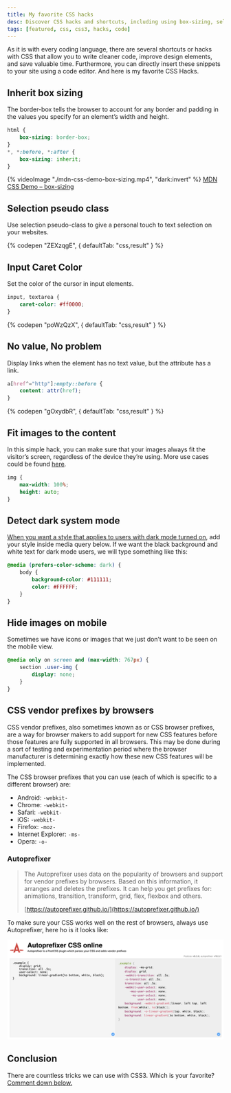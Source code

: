 ```yaml
---
title: My favorite CSS hacks
desc: Discover CSS hacks and shortcuts, including using box-sizing, selection pseudo-class, caret color for input elements, displaying links when an element has no text value, fitting images to content, detecting dark system mode, hiding images on mobile, using CSS vendor prefixes for different browsers, and utilizing Autoprefixer. Learn these tips and improve your CSS coding skills.
tags: [featured, css, css3, hacks, code]
---
```


As it is with every coding language, there are several shortcuts or hacks with CSS that allow you to write cleaner code, improve design elements, and save valuable time. Furthermore, you can directly insert these snippets to your site using a code editor. And here is my favorite CSS Hacks.

## Inherit box sizing

The border-box tells the browser to account for any border and padding in the values you specify for an element’s width and height.

```css
html {
	box-sizing: border-box;
}
*, *:before, *:after {
	box-sizing: inherit;
}
```

{% videoImage "./mdn-css-demo-box-sizing.mp4", "dark:invert" %}
<a href="https://developer.mozilla.org/en-US/docs/Web/CSS/box-sizing" rel="noreferrer noopener nofollow">MDN CSS Demo – box-sizing</a>

## Selection pseudo class

Use selection pseudo-class to give a personal touch to text selection on your websites.

{% codepen "ZEXzqgE", { defaultTab: "css,result" } %}

## Input Caret Color

Set the color of the cursor in input elements.

```css
input, textarea {
	caret-color: #ff0000;
}
```

{% codepen "poWzQzX", { defaultTab: "css,result" }  %}

## No value, No problem

Display links when the element has no text value, but the attribute has a link.

```css
a[href^="http"]:empty::before {
    content: attr(href);
}
```

{% codepen "gOxydbR", { defaultTab: "css,result" }  %}

## Fit images to the content

In this simple hack, you can make sure that your images always fit the visitor’s screen, regardless of the device they’re using. More use cases could be found [here](/blog/mobile-friendly-responsive-images-with-css/).

```css
img {
    max-width: 100%;
    height: auto;
}
```

## Detect dark system mode

[When you want a style that applies to users with dark mode turned on](/blog/detect-dark-or-light-system-mode/), add your style inside media query below. If we want the black background and white text for dark mode users, we will type something like this:

```css
@media (prefers-color-scheme: dark) {
    body {
        background-color: #111111;
        color: #FFFFFF;
    }
}
```

## Hide images on mobile

Sometimes we have icons or images that we just don’t want to be seen on the mobile view.

```css
@media only on screen and (max-width: 767px) {
	section .user-img {
		display: none;
	}
}
```

## CSS vendor prefixes by browsers

CSS vendor prefixes, also sometimes known as or CSS browser prefixes, are a way for browser makers to add support for new CSS features before those features are fully supported in all browsers. This may be done during a sort of testing and experimentation period where the browser manufacturer is determining exactly how these new CSS features will be implemented.

The CSS browser prefixes that you can use (each of which is specific to a different browser) are:

- Android: `-webkit-`
- Chrome: `-webkit-`
- Safari: `-webkit-`
- iOS: `-webkit-`
- Firefox: `-moz-`
- Internet Explorer: `-ms-`
- Opera: `-o-`

### Autoprefixer

> The Autoprefixer uses data on the popularity of browsers and support for vendor prefixes by browsers. Based on this information, it arranges and deletes the prefixes. It can help you get prefixes for: animations, transition, transform, grid, flex, flexbox and others.
>
> [https://autoprefixer.github.io/](https://autoprefixer.github.io/)


To make sure your CSS works well on the rest of browsers, always use Autoprefixer, here ho is it looks like:

<img src="./autoprefixer-css-online.png" alt="Autoprefixer CSS online" eleventy:widths="900">

## Conclusion

There are countless tricks we can use with CSS3. Which is your favorite? [Comment down below.](#comments)

